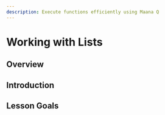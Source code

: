 ```yaml
---
description: Execute functions efficiently using Maana Q
---
```


# Working with Lists

## Overview

## Introduction

## Lesson Goals



## 





















